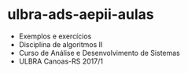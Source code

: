 # ulbra-ads-aepii-aulas

- Exemplos e exercícios
- Disciplina de algoritmos II
- Curso de Análise e Desenvolvimento de Sistemas
- ULBRA Canoas-RS 2017/1
